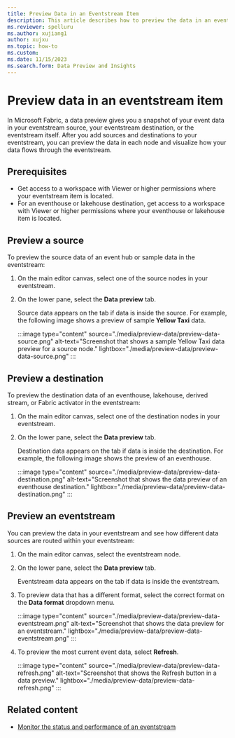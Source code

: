 ```yaml
---
title: Preview Data in an Eventstream Item
description: This article describes how to preview the data in an eventstream item by using the Microsoft Fabric eventstreams feature.
ms.reviewer: spelluru
ms.author: xujiang1
author: xujxu
ms.topic: how-to
ms.custom:
ms.date: 11/15/2023
ms.search.form: Data Preview and Insights
---
```


# Preview data in an eventstream item

In Microsoft Fabric, a data preview gives you a snapshot of your event data in your eventstream source, your eventstream destination, or the eventstream itself. After you add sources and destinations to your eventstream, you can preview the data in each node and visualize how your data flows through the eventstream.

## Prerequisites

- Get access to a workspace with Viewer or higher permissions where your eventstream item is located.
- For an eventhouse or lakehouse destination, get access to a workspace with Viewer or higher permissions where your eventhouse or lakehouse item is located.

## Preview a source

To preview the source data of an event hub or sample data in the eventstream:

1. On the main editor canvas, select one of the source nodes in your eventstream.

1. On the lower pane, select the **Data preview** tab.

   Source data appears on the tab if data is inside the source. For example, the following image shows a preview of sample **Yellow Taxi** data.

   :::image type="content" source="./media/preview-data/preview-data-source.png" alt-text="Screenshot that shows a sample Yellow Taxi data preview for a source node." lightbox="./media/preview-data/preview-data-source.png" :::

## Preview a destination

To preview the destination data of an eventhouse, lakehouse, derived stream, or Fabric activator in the eventstream:

1. On the main editor canvas, select one of the destination nodes in your eventstream.

1. On the lower pane, select the **Data preview** tab.

   Destination data appears on the tab if data is inside the destination. For example, the following image shows the preview of an eventhouse.

   :::image type="content" source="./media/preview-data/preview-data-destination.png" alt-text="Screenshot that shows the data preview of an eventhouse destination." lightbox="./media/preview-data/preview-data-destination.png" :::

## Preview an eventstream

You can preview the data in your eventstream and see how different data sources are routed within your eventstream:

1. On the main editor canvas, select the eventstream node.

1. On the lower pane, select the **Data preview** tab.

   Eventstream data appears on the tab if data is inside the eventstream.

1. To preview data that has a different format, select the correct format on the **Data format** dropdown menu.

   :::image type="content" source="./media/preview-data/preview-data-eventstream.png" alt-text="Screenshot that shows the data preview for an eventstream." lightbox="./media/preview-data/preview-data-eventstream.png" :::

1. To preview the most current event data, select **Refresh**.

   :::image type="content" source="./media/preview-data/preview-data-refresh.png" alt-text="Screenshot that shows the Refresh button in a data preview." lightbox="./media/preview-data/preview-data-refresh.png" :::

## Related content

- [Monitor the status and performance of an eventstream](monitor.md)
